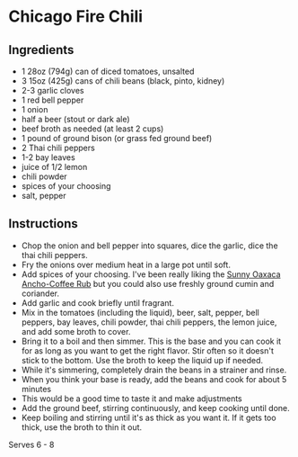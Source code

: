 Chicago Fire Chili
==================

Ingredients
-----------
- 1 28oz (794g) can of diced tomatoes, unsalted
- 3 15oz (425g) cans of chili beans (black, pinto, kidney)
- 2-3 garlic cloves
- 1 red bell pepper
- 1 onion
- half a beer (stout or dark ale)
- beef broth as needed (at least 2 cups)
- 1 pound of ground bison (or grass fed ground beef)
- 2 Thai chili peppers
- 1-2 bay leaves
- juice of 1/2 lemon
- chili powder
- spices of your choosing
- salt, pepper

Instructions
------------
- Chop the onion and bell pepper into squares, dice the garlic, dice the thai chili peppers.
- Fry the onions over medium heat in a large pot until soft.
- Add spices of your choosing. I've been really liking the
  [Sunny Oaxaca Ancho-Coffee Rub](http://www.thespicehouse.com/spices/sunny-oaxaca-salt-free-ancho-coffee-rub)
  but you could also use freshly ground cumin and coriander.
- Add garlic and cook briefly until fragrant.
- Mix in the tomatoes (including the liquid), beer, salt, pepper, bell peppers,
  bay leaves, chili powder, thai chili peppers, the lemon juice,
  and add some broth to cover.
- Bring it to a boil and then simmer. This is the base and you can cook it for
  as long as you want to get the right flavor. Stir often
  so it doesn't stick to the bottom. Use the broth to keep the liquid up if
  needed.
- While it's simmering, completely drain the beans in a strainer and rinse.
- When you think your base is ready, add the beans and cook for about 5 minutes
- This would be a good time to taste it and make adjustments
- Add the ground beef, stirring continuously, and keep cooking until done.
- Keep boiling and stirring until it's as thick as you want it. If it gets too
  thick, use the broth to thin it out.

Serves 6 - 8
